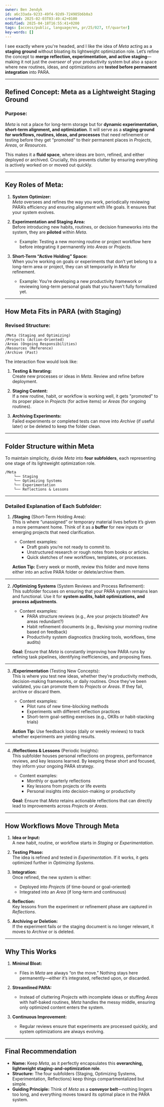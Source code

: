 ```yaml
---
owner: Ben Jendyk
id: a6c33ada-9233-49f4-92d9-724985b6b0a3
created: 2025-02-03T03:49:42+0100
modified: 2025-04-18T16:55:41+0200
tags: [access/public, language/en, pr/25/027, tf/quarter]
key-words: []
---
```


I see exactly where you're headed, and I like the idea of *Meta* acting as a **staging ground** without bloating its lightweight optimization role. Let’s refine the concept to **merge reflection, experimentation, and active staging**—making it not just the *overseer* of your productivity system but also a space where new routines, ideas, and optimizations are **tested before permanent integration** into PARA.

---

## **Refined Concept: Meta as a Lightweight Staging Ground**

### **Purpose:**  
*Meta* is not a place for long-term storage but for **dynamic experimentation, short-term alignment, and optimization**. It will serve as a **staging ground for workflows, routines, ideas, and processes** that need refinement or testing before they get “promoted” to their permanent places in *Projects*, *Areas*, or *Resources*.

This makes it a **fluid space**, where ideas are born, refined, and either deployed or archived. Crucially, this prevents clutter by ensuring everything is actively worked on or moved out quickly.

---

## **Key Roles of Meta:**
1. **System Optimizer:**  
   *Meta* oversees and refines the way you work, periodically reviewing PARA’s efficiency and ensuring alignment with life goals. It ensures that your system evolves.

2. **Experimentation and Staging Area:**  
   Before introducing new habits, routines, or decision frameworks into the system, they are **piloted** within *Meta*.  
   - Example: Testing a new morning routine or project workflow here before integrating it permanently into *Areas* or *Projects*.

3. **Short-Term “Active Holding” Space:**  
   When you’re working on goals or experiments that don’t yet belong to a long-term area or project, they can sit temporarily in *Meta* for refinement.  
   - Example: You’re developing a new productivity framework or reviewing long-term personal goals that you haven’t fully formalized yet.

---

## **How Meta Fits in PARA (with Staging)**
### Revised Structure:
```
/Meta (Staging and Optimizing)
/Projects (Action-Oriented)
/Areas (Ongoing Responsibilities)
/Resources (Reference)
/Archive (Past)
```

The interaction flow would look like:
1. **Testing & Iterating:**  
   Create new processes or ideas in *Meta*. Review and refine before deployment.

2. **Staging Content:**  
   If a new routine, habit, or workflow is working well, it gets "promoted" to its proper place in *Projects* (for active items) or *Areas* (for ongoing routines).

3. **Archiving Experiments:**  
   Failed experiments or completed tests can move into *Archive* (if useful later) or be deleted to keep the folder clean.

---

## **Folder Structure within Meta**
To maintain simplicity, divide *Meta* into **four subfolders**, each representing one stage of its lightweight optimization role.

```
/Meta  
    └── Staging  
    └── Optimizing Systems  
    └── Experimentation  
    └── Reflections & Lessons  
```

---

### **Detailed Explanation of Each Subfolder:**

1. **/Staging** (Short-Term Holding Area):  
   This is where “unassigned” or temporary material lives before it’s given a more permanent home. Think of it as a **buffer** for new inputs or emerging projects that need clarification.  
   - Content examples:  
     - Draft goals you’re not ready to commit to.  
     - Unstructured research or rough notes from books or articles.  
     - Quick sketches of new workflows, templates, or processes.

   **Action Tip:** Every week or month, review this folder and move items either into an active PARA folder or delete/archive them.

---

2. **/Optimizing Systems** (System Reviews and Process Refinement):  
   This subfolder focuses on ensuring that your PARA system remains lean and functional. Use it for **system audits, habit optimizations, and process adjustments**.  
   - Content examples:  
     - PARA structure reviews (e.g., Are your projects bloated? Are areas redundant?)  
     - Habit refinement documents (e.g., Revising your morning routine based on feedback)  
     - Productivity system diagnostics (tracking tools, workflows, time audits)

   **Goal:** Ensure that *Meta* is constantly improving how PARA runs by refining task pipelines, identifying inefficiencies, and proposing fixes.

---

3. **/Experimentation** (Testing New Concepts):  
   This is where you test new ideas, whether they’re productivity methods, decision-making frameworks, or daily routines. Once they’ve been validated, you can promote them to *Projects* or *Areas*. If they fail, archive or discard them.  
   - Content examples:  
     - Pilot runs of new time-blocking methods  
     - Experiments with different reflection practices  
     - Short-term goal-setting exercises (e.g., OKRs or habit-stacking trials)

   **Action Tip:** Use feedback loops (daily or weekly reviews) to track whether experiments are yielding results.

---

4. **/Reflections & Lessons** (Periodic Insights):  
   This subfolder houses personal reflections on progress, performance reviews, and key lessons learned. By keeping these short and focused, they inform your ongoing PARA strategy.  
   - Content examples:  
     - Monthly or quarterly reflections  
     - Key lessons from projects or life events  
     - Personal insights into decision-making or productivity

   **Goal:** Ensure that *Meta* retains actionable reflections that can directly lead to improvements across *Projects* or *Areas*.

---

## **How Workflows Move Through Meta**
1. **Idea or Input:**  
   A new habit, routine, or workflow starts in *Staging* or *Experimentation*.

2. **Testing Phase:**  
   The idea is refined and tested in *Experimentation*. If it works, it gets optimized further in *Optimizing Systems*.

3. **Integration:**  
   Once refined, the new system is either:
   - Deployed into *Projects* (if time-bound or goal-oriented)  
   - Integrated into an *Area* (if long-term and continuous)

4. **Reflection:**  
   Key lessons from the experiment or refinement phase are captured in *Reflections*.

5. **Archiving or Deletion:**  
   If the experiment fails or the staging document is no longer relevant, it moves to *Archive* or is deleted.

---

## **Why This Works**
1. **Minimal Bloat:**  
   - Files in *Meta* are always “on the move.” Nothing stays here permanently—either it’s integrated, reflected upon, or discarded.

2. **Streamlined PARA:**  
   - Instead of cluttering *Projects* with incomplete ideas or stuffing *Areas* with half-baked routines, *Meta* handles the messy middle, ensuring only optimized content enters the system.

3. **Continuous Improvement:**  
   - Regular reviews ensure that experiments are processed quickly, and system optimizations are always evolving.

---

## **Final Recommendation**
- **Name:** Keep *Meta*, as it perfectly encapsulates this **overarching, lightweight staging-and-optimization role**.  
- **Structure:** The four subfolders (Staging, Optimizing Systems, Experimentation, Reflections) keep things compartmentalized but simple.  
- **Guiding Principle:** Think of *Meta* as a **conveyor belt**—nothing lingers too long, and everything moves toward its optimal place in the PARA system.